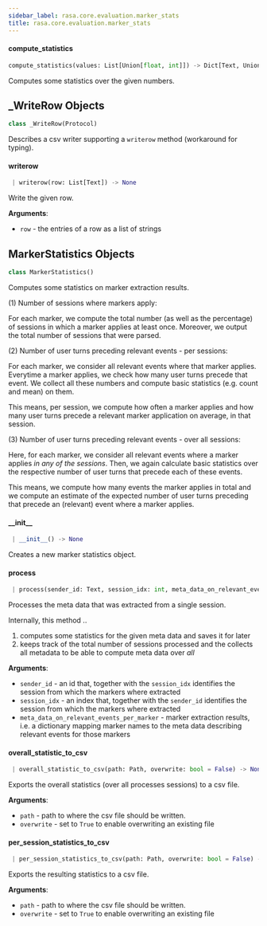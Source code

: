 ```yaml
---
sidebar_label: rasa.core.evaluation.marker_stats
title: rasa.core.evaluation.marker_stats
---
```

#### compute\_statistics

```python
compute_statistics(values: List[Union[float, int]]) -> Dict[Text, Union[int, np.float]]
```

Computes some statistics over the given numbers.

## \_WriteRow Objects

```python
class _WriteRow(Protocol)
```

Describes a csv writer supporting a `writerow` method (workaround for typing).

#### writerow

```python
 | writerow(row: List[Text]) -> None
```

Write the given row.

**Arguments**:

- `row` - the entries of a row as a list of strings

## MarkerStatistics Objects

```python
class MarkerStatistics()
```

Computes some statistics on marker extraction results.

(1) Number of sessions where markers apply:

For each marker, we compute the total number (as well as the percentage) of
sessions in which a marker applies at least once.
Moreover, we output the total number of sessions that were parsed.

(2) Number of user turns preceding relevant events - per sessions:

For each marker, we consider all relevant events where that marker applies.
Everytime a marker applies, we check how many user turns precede that event.
We collect all these numbers and compute basic statistics (e.g. count and mean)
on them.

This means, per session, we compute how often a marker applies and how many
user turns precede a relevant marker application on average, in that session.

(3) Number of user turns preceding relevant events - over all sessions:

Here, for each marker, we consider all relevant events where a marker applies
*in any of the sessions*. Then, we again calculate basic statistics over the
respective number of user turns that precede each of these events.

This means, we compute how many events the marker applies in total and we
compute an estimate of the expected number of user turns preceding that
precede an (relevant) event where a marker applies.

#### \_\_init\_\_

```python
 | __init__() -> None
```

Creates a new marker statistics object.

#### process

```python
 | process(sender_id: Text, session_idx: int, meta_data_on_relevant_events_per_marker: Dict[Text, List[EventMetaData]]) -> None
```

Processes the meta data that was extracted from a single session.

Internally, this method ..
1. computes some statistics for the given meta data and saves it for later
2. keeps track of the total number of sessions processed and the
collects all metadata to be able to compute meta data over *all*

**Arguments**:

- `sender_id` - an id that, together with the `session_idx` identifies
  the session from which the markers where extracted
- `session_idx` - an index that, together with the `sender_id` identifies
  the session from which the markers where extracted
- `meta_data_on_relevant_events_per_marker` - marker extraction results,
  i.e. a dictionary mapping
  marker names to the meta data describing relevant events
  for those markers

#### overall\_statistic\_to\_csv

```python
 | overall_statistic_to_csv(path: Path, overwrite: bool = False) -> None
```

Exports the overall statistics (over all processes sessions) to a csv file.

**Arguments**:

- `path` - path to where the csv file should be written.
- `overwrite` - set to `True` to enable overwriting an existing file

#### per\_session\_statistics\_to\_csv

```python
 | per_session_statistics_to_csv(path: Path, overwrite: bool = False) -> None
```

Exports the resulting statistics to a csv file.

**Arguments**:

- `path` - path to where the csv file should be written.
- `overwrite` - set to `True` to enable overwriting an existing file

